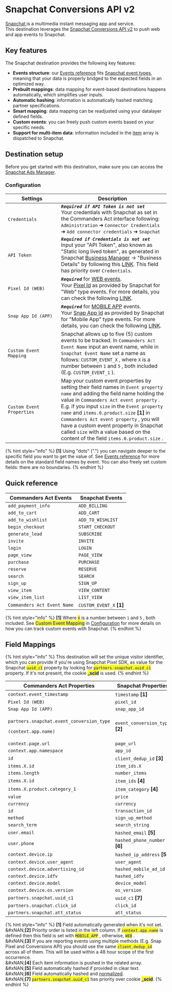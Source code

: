 # Snapchat Conversions API v2

[Snapchat ](https://www.snapchat.com/)is a multimedia instant messaging app and service. \
This destination leverages the [Snapchat Conversions API v2](https://marketingapi.snapchat.com/docs/conversion.html#introduction) to push web and app events to Snapchat.

## Key features

The Snapchat destination provides the following key features:

* **Events structure**: our [Events reference](https://community.commandersact.com/platform-x/developers/tracking/events-reference) fits [Snapchat event types](https://marketingapi.snapchat.com/docs/conversion.html#conversion-parameters), meaning that your data is properly bridged to the expected fields in an optimized way.
* **Prebuilt mappings**: data mapping for event-based destinations happens automatically, which simplifies user inputs.
* **Automatic hashing**: information is automatically hashed matching partner specifications.
* **Smart mapping**: data mapping can be readjusted using your datalayer defined fields.
* **Custom events**: you can freely push custom events based on your specific needs.
* **Support for multi-item data**: information included in the [item](https://community.commandersact.com/platform-x/developers/tracking/events-reference#item) array is dispatched to Snapchat.

## Destination setup

Before you get started with this destination, make sure you can access the [Snapchat Ads Manager](https://ads.snapchat.com).

### Configuration

<table><thead><tr><th width="150">Settings</th><th>Description</th></tr></thead><tbody><tr><td><code>Credentials</code></td><td><em><strong><code>Required if API Token is not set</code></strong></em><br>Your credentials with Snapchat as set in the Commanders Act interface following: <code>Administration</code> ➜ <code>Connector Credentials</code> ➜ <code>Add connector credentials</code> ➜ <code>Snapchat</code></td></tr><tr><td><code>API Token</code></td><td><em><strong><code>Required if Credentials is not set</code></strong></em> <br>Input your "API Token", also known as "Static long lived token", as generated in Snapchat <a href="https://business.snapchat.com/">Business Manager</a> → "Business Details" by following this <a href="https://marketingapi.snapchat.com/docs/conversion.html#static-long-lived-tokens">LINK</a>. This field has priority over <code>Credentials</code>.</td></tr><tr><td><code>Pixel Id (WEB)</code></td><td><em><strong><code>Required</code></strong></em> for <a href="https://marketingapi.snapchat.com/docs/conversion.html#web-parameters">WEB events</a>. <br>Your <a href="https://businesshelp.snapchat.com/s/article/pixel-website-install?language=en_US">Pixel Id</a> as provided by Snapchat for "Web" type events. For more details, you can check the following <a href="https://businesshelp.snapchat.com/s/article/pixel-website-install?language=en_US">LINK</a>.</td></tr><tr><td><code>Snap App Id (APP)</code></td><td><em><strong><code>Required</code></strong></em> for <a href="https://marketingapi.snapchat.com/docs/conversion.html#mobile_app-parameters">MOBILE APP</a> events. <br>Your <a href="https://businesshelp.snapchat.com/s/article/snap-app-id?language=en_US">Snap App Id</a> as provided by Snapchat for "Mobile App" type events. For more details, you can check the following <a href="https://businesshelp.snapchat.com/s/article/snap-app-id?language=en_US">LINK</a>.</td></tr><tr><td><code>Custom Event Mapping</code></td><td>Snapchat allows up to five (5) custom events to be tracked. In <code>Commanders Act Event Name</code>  input an event name, while in <code>Snapchat Event Name</code>  set a name as follows: <code>CUSTOM_EVENT_X</code> , where <code>X</code>  is a number between <code>1</code> and <code>5</code> , both included (E.g. <code>CUSTOM_EVENT_1</code> ).  </td></tr><tr><td><code>Custom Event Properties</code></td><td>Map your custom event properties by setting their field names in <code>Event property name</code>  and adding the field name holding the value in <code>Commanders Act event property</code> . E.g. if you input <code>size</code> in the <code>Event property name</code>  and <code>items.0.product.size</code>  <strong>[1]</strong> in <code>Commanders Act event property</code> , you will have a custom event property in Snapchat called <code>size</code> with a value based on the content of the field <code>items.0.product.size</code> .</td></tr></tbody></table>



{% hint style="info" %}
**\[1]** Using "dots" (".") you can navigate deeper to the specific field you want to get the value of. See [Events reference](https://community.commandersact.com/platform-x/developers/tracking/events-reference) for more details on the standard field names by event. You can also freely set custom fields: there are no boundaries.
{% endhint %}

## Quick reference

| Commanders Act Events       | Snapchat Events           |
| --------------------------- | ------------------------- |
| `add_payment_info`          | `ADD_BILLING`             |
| `add_to_cart`               | `ADD_CART`                |
| `add_to_wishlist`           | `ADD_TO_WISHLIST`         |
| `begin_checkout`            | `START_CHECKOUT`          |
| `generate_lead`             | `SUBSCRIBE`               |
| `invite`                    | `INVITE`                  |
| `login`                     | `LOGIN`                   |
| `page_view`                 | `PAGE_VIEW`               |
| `purchase`                  | `PURCHASE`                |
| `reserve`                   | `RESERVE`                 |
| `search`                    | `SEARCH`                  |
| `sign_up`                   | `SIGN_UP`                 |
| `view_item`                 | `VIEW_CONTENT`            |
| `view_item_list`            | `LIST_VIEW`               |
| `Commanders Act Event Name` | `CUSTOM_EVENT_X` **\[1]** |

{% hint style="info" %}
**\[1]** Where <mark style="color:blue;">`X`</mark> is a number between `1` and `5` , both included. See <mark style="color:blue;">Custom Event Mapping</mark> in [Configuration](snapchat-conversions-api.md#configuration) for more details on how you can track custom events with Snapchat.
{% endhint %}

## Field Mappings

{% hint style="info" %}
This destination will set the unique visitor identifier, which you can provide if you're using Snapchat Pixel SDK, as value for the Snapchat <mark style="color:blue;">`uuid_c1`</mark> property by looking for <mark style="color:blue;">`partners.snapchat.uuid_c1`</mark> property. If it's not present, the cookie <mark style="color:blue;">**\_scid**</mark> is used.
{% endhint %}

<table><thead><tr><th width="441">Commanders Act Properties</th><th>Snapchat Properties</th></tr></thead><tbody><tr><td><code>context.event_timestamp</code></td><td><code>timestamp</code> <strong>[1]</strong></td></tr><tr><td><code>Pixel Id (WEB)</code></td><td><code>pixel_id</code></td></tr><tr><td><code>Snap App Id (APP)</code></td><td><code>snap_app_id</code></td></tr><tr><td><p><code>partners.snapchat.event_conversion_type</code></p><p><code>(context.app.name)</code></p></td><td><code>event_conversion_type</code> <strong>[2]</strong></td></tr><tr><td><code>context.page.url</code></td><td><code>page_url</code></td></tr><tr><td><code>context.app.namespace</code></td><td><code>app_id</code></td></tr><tr><td><code>id</code></td><td><code>client_dedup_id</code> <strong>[3]</strong></td></tr><tr><td><code>items.X.id</code></td><td><code>item_ids.X</code></td></tr><tr><td><code>items.length</code></td><td><code>number_items</code></td></tr><tr><td><code>items.X.id</code></td><td><code>item_ids</code> <strong>[4]</strong></td></tr><tr><td><code>items.X.product.category_1</code></td><td><code>item_category</code> <strong>[4]</strong></td></tr><tr><td><code>value</code></td><td><code>price</code></td></tr><tr><td><code>currency</code></td><td><code>currency</code></td></tr><tr><td><code>id</code></td><td><code>transaction_id</code></td></tr><tr><td><code>method</code></td><td><code>sign_up_method</code></td></tr><tr><td><code>search_term</code></td><td><code>search_string</code></td></tr><tr><td><code>user.email</code></td><td><code>hashed_email</code> <strong>[5]</strong></td></tr><tr><td><code>user.phone</code></td><td><code>hashed_phone_number</code> <strong>[6]</strong></td></tr><tr><td><code>context.device.ip</code></td><td><code>hashed_ip_address</code> <strong>[5]</strong></td></tr><tr><td><code>context.device.user_agent</code></td><td><code>user_agent</code></td></tr><tr><td><code>context.device.advertising_id</code></td><td><code>hashed_mobile_ad_id</code></td></tr><tr><td><code>context.device.idfv</code></td><td><code>hashed_idfv</code></td></tr><tr><td><code>context.device.model</code></td><td><code>device_model</code></td></tr><tr><td><code>context.device.os.version</code></td><td><code>os_version</code></td></tr><tr><td><code>partners.snapchat.uuid_c1</code></td><td><code>uuid_c1</code> <strong>[7]</strong></td></tr><tr><td><code>partners.snapchat.click_id</code></td><td><code>click_id</code></td></tr><tr><td><code>partners.snapchat.att_status</code></td><td><code>att_status</code></td></tr></tbody></table>

{% hint style="info" %}
**\[1]** Field automatically generated when it's not set.\
&#xNAN;**\[2]** Priority order is listed in the left column. If <mark style="color:blue;">`context.app.name`</mark> is defined then this field is set with <mark style="color:blue;">`MOBILE_APP`</mark> , otherwise, <mark style="color:blue;">`WEB`</mark> .\
&#xNAN;**\[3]** If you are reporting events using multiple methods (E.g. Snap Pixel and Conversions API) you should use the same <mark style="color:blue;">`client_dedup_id`</mark> across all of them. This will be used within a 48 hour scope of the first occurrence.\
&#xNAN;**\[4]** Each item information is pushed in the related array. \
&#xNAN;**\[5]** Field automatically hashed if provided in clear text.\
&#xNAN;**\[6]** Field automatically hashed and [normalized](https://marketingapi.snapchat.com/docs/conversion.html#data-hygiene).\
&#xNAN;**\[7]** <mark style="color:blue;">`partners.snapchat.uuid_c1`</mark> has priority over cookie <mark style="color:blue;">**\_scid**</mark>.
{% endhint %}
